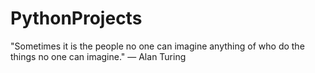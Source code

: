 # PythonProjects
"Sometimes it is the people no one can imagine anything of who do the things no one can imagine."
― Alan Turing
